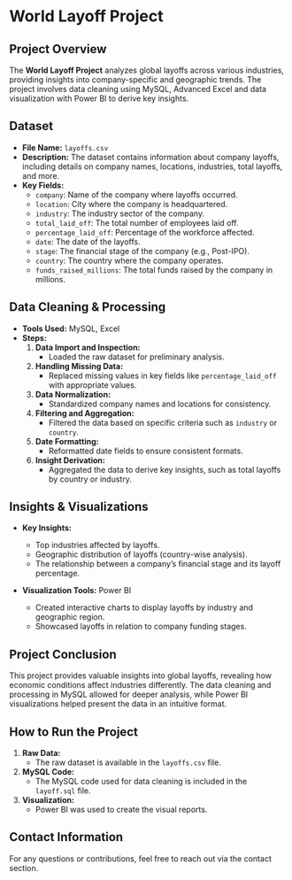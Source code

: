 # World Layoff Project

## Project Overview
The **World Layoff Project** analyzes global layoffs across various industries, providing insights into company-specific and geographic trends. The project involves data cleaning using MySQL, Advanced Excel and data visualization with Power BI to derive key insights.

## Dataset

- **File Name:** `layoffs.csv`
- **Description:** The dataset contains information about company layoffs, including details on company names, locations, industries, total layoffs, and more.
- **Key Fields:**
  - `company`: Name of the company where layoffs occurred.
  - `location`: City where the company is headquartered.
  - `industry`: The industry sector of the company.
  - `total_laid_off`: The total number of employees laid off.
  - `percentage_laid_off`: Percentage of the workforce affected.
  - `date`: The date of the layoffs.
  - `stage`: The financial stage of the company (e.g., Post-IPO).
  - `country`: The country where the company operates.
  - `funds_raised_millions`: The total funds raised by the company in millions.

## Data Cleaning & Processing

- **Tools Used:** MySQL, Excel
- **Steps:**
  1. **Data Import and Inspection:**
     - Loaded the raw dataset for preliminary analysis.
  2. **Handling Missing Data:**
     - Replaced missing values in key fields like `percentage_laid_off` with appropriate values.
  3. **Data Normalization:**
     - Standardized company names and locations for consistency.
  4. **Filtering and Aggregation:**
     - Filtered the data based on specific criteria such as `industry` or `country`.
  5. **Date Formatting:**
     - Reformatted date fields to ensure consistent formats.
  6. **Insight Derivation:**
     - Aggregated the data to derive key insights, such as total layoffs by country or industry.

## Insights & Visualizations

- **Key Insights:**
  - Top industries affected by layoffs.
  - Geographic distribution of layoffs (country-wise analysis).
  - The relationship between a company’s financial stage and its layoff percentage.
  
- **Visualization Tools:** Power BI
  - Created interactive charts to display layoffs by industry and geographic region.
  - Showcased layoffs in relation to company funding stages.

## Project Conclusion
This project provides valuable insights into global layoffs, revealing how economic conditions affect industries differently. The data cleaning and processing in MySQL allowed for deeper analysis, while Power BI visualizations helped present the data in an intuitive format.

## How to Run the Project

1. **Raw Data:** 
   - The raw dataset is available in the `layoffs.csv` file.
2. **MySQL Code:** 
   - The MySQL code used for data cleaning is included in the `layoff.sql` file.
3. **Visualization:** 
   - Power BI was used to create the visual reports.

## Contact Information

For any questions or contributions, feel free to reach out via the contact section.

